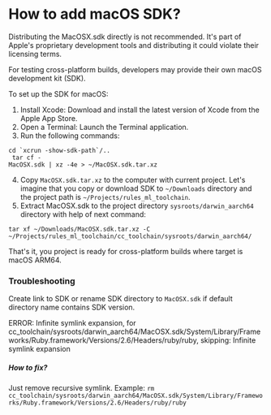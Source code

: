 # How to add macOS SDK?

Distributing the MacOSX.sdk directly is not recommended. 
It's part of Apple's proprietary development tools and distributing 
it could violate their licensing terms.

For testing cross-platform builds, developers may provide their own macOS development kit (SDK).

To set up the SDK for macOS:
1. Install Xcode: Download and install the latest version of Xcode from the Apple App Store.
2. Open a Terminal: Launch the Terminal application.
3. Run the following commands:

<code>cd &#96;xcrun -show-sdk-path&#96;/..</code>
<br />
<code>
    tar cf - MacOSX.sdk | xz -4e > ~/MacOSX.sdk.tar.xz
</code>
<br />

4. Copy `MacOSX.sdk.tar.xz` to the computer with current project. 
Let's imagine that you copy or download SDK to `~/Downloads` directory and the project path is 
`~/Projects/rules_ml_toolchain`. 
5. Extract MacOSX.sdk to the project directory `sysroots/darwin_aarch64` directory with help of next command:

`tar xf ~/Downloads/MacOSX.sdk.tar.xz -C ~/Projects/rules_ml_toolchain/cc_toolchain/sysroots/darwin_aarch64/`

That's it, you project is ready for cross-platform builds where target is macOS ARM64.

### Troubleshooting

Create link to SDK or rename SDK directory to `MacOSX.sdk` if default directory name contains SDK version.

ERROR: Infinite symlink expansion, for cc_toolchain/sysroots/darwin_aarch64/MacOSX.sdk/System/Library/Frameworks/Ruby.framework/Versions/2.6/Headers/ruby/ruby, skipping: Infinite symlink expansion
##### How to fix?
Just remove recursive symlink. Example: 
`rm cc_toolchain/sysroots/darwin_aarch64/MacOSX.sdk/System/Library/Frameworks/Ruby.framework/Versions/2.6/Headers/ruby/ruby`
